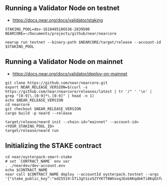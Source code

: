 ## Running a Validator Node on testnet
- https://docs.near.org/docs/validator/staking
```shell
STAKING_POOL=dev-1618485186536-2839500
NEARCORE=~/Documents/projects/github/near/nearcore

nearup run testnet --binary-path $NEARCORE/target/release --account-id $STAKING_POOL
```

## Running a Validator Node on mainnet
- https://docs.near.org/docs/validator/deploy-on-mainnet
```shell
git clone https://github.com/near/nearcore.git
export NEAR_RELEASE_VERSION=$(curl -s https://github.com/near/nearcore/releases/latest | tr '/" ' '\n' | grep "[0-9]\.[0-9]*\.[0-9]" | head -n 1)
echo $NEAR_RELEASE_VERSION
cd nearcore
git checkout $NEAR_RELEASE_VERSION
cargo build -p neard --release

target/release/neard init --chain-id="mainnet" --account-id=<YOUR_STAKING_POOL_ID>
target/release/neard run
```

## Initializing the STAKE contract
```shell
cd near/oysterpack-smart-stake
# set `CONTRACT_NAME` env var
. ./neardev/dev-account.env
echo $CONTRACT_NAME
near call $CONTRACT_NAME deploy --accountId oysterpack.testnet --args '{"stake_public_key":"ed25519:GTi3gtSio5ZYYKTT8WVovqJEob6KqdmkTi8KqGSfwqdm"}'
```